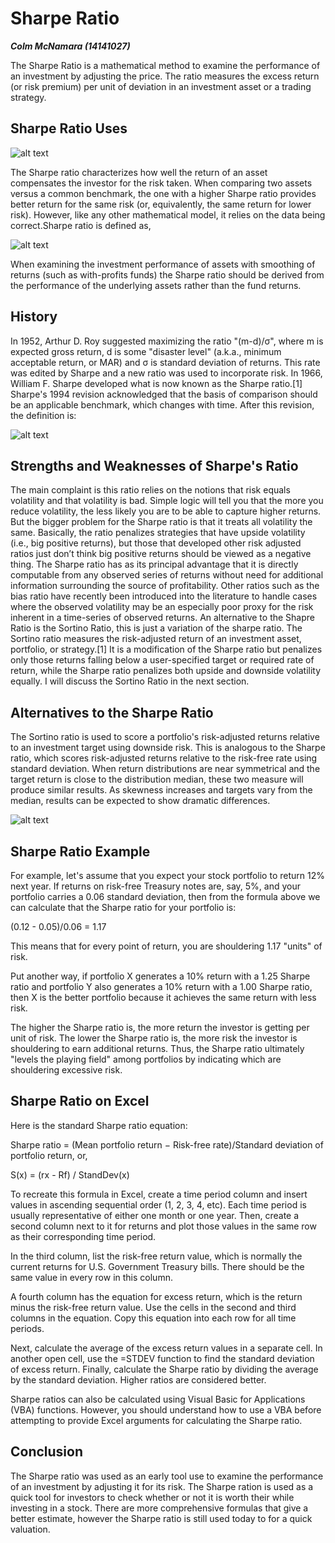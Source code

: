 Sharpe Ratio
=======================
***Colm McNamara (14141027)***

 The Sharpe Ratio is a mathematical method to examine the performance of an investment by adjusting the price. The ratio measures the excess return (or risk premium) per unit of deviation in an investment asset or a trading strategy.

## Sharpe Ratio Uses
![alt text](https://www.markettamer.com/blog/wp-content/uploads/2015/08/Graph-of-Sharpe-Ratio.png "Logo Title Text 1")

 The Sharpe ratio characterizes how well the return of an asset compensates the investor for the risk taken. When comparing two assets versus a common benchmark, the one with a higher Sharpe ratio provides better return for the same risk (or, equivalently, the same return for lower risk). However, like any other mathematical model, it relies on the data being correct.Sharpe ratio is defined as, 
  
![alt text](https://cdn.corporatefinanceinstitute.com/assets/sharpe-ratio.png "Logo Title Text 1")

When examining the investment performance of assets with smoothing of returns (such as with-profits funds) the Sharpe ratio should be derived from the performance of the underlying assets rather than the fund returns.

## History
 In 1952, Arthur D. Roy suggested maximizing the ratio "(m-d)/σ", where m is expected gross return, d is some "disaster level" (a.k.a., minimum acceptable return, or MAR) and σ is standard deviation of returns.
 This rate was edited by Sharpe and a new ratio was used to incorporate risk. In 1966, William F. Sharpe developed what is now known as the Sharpe ratio.[1] Sharpe's 1994 revision acknowledged that the basis of comparison should be an applicable benchmark, which changes with time. After this revision, the definition is:

![alt text](http://www.statpro.com/wp-content/uploads/2012/05/sharpe.png "Logo Title Text 1")


## Strengths and Weaknesses of Sharpe's Ratio
 The main complaint is this ratio relies on the notions that risk equals volatility and that volatility is bad. Simple logic will tell you that the more you reduce volatility, the less likely you are to be able to capture higher returns. But the bigger problem for the Sharpe ratio is that it treats all volatility the same. Basically, the ratio penalizes strategies that have upside volatility (i.e., big positive returns), but those that developed other risk adjusted ratios just don’t think big positive returns should be viewed as a negative thing. The Sharpe ratio has as its principal advantage that it is directly computable from any observed series of returns without need for additional information surrounding the source of profitability. Other ratios such as the bias ratio have recently been introduced into the literature to handle cases where the observed volatility may be an especially poor proxy for the risk inherent in a time-series of observed returns.
An alternative to the Shapre Ratio is the Sortino Ratio, this is just a variation of the sharpe ratio. The Sortino ratio measures the risk-adjusted return of an investment asset, portfolio, or strategy.[1] It is a modification of the Sharpe ratio but penalizes only those returns falling below a user-specified target or required rate of return, while the Sharpe ratio penalizes both upside and downside volatility equally. I will discuss the Sortino Ratio in the next section.

## Alternatives to the Sharpe Ratio
The Sortino ratio is used to score a portfolio's risk-adjusted returns relative to an investment target using downside risk. This is analogous to the Sharpe ratio, which scores risk-adjusted returns relative to the risk-free rate using standard deviation. When return distributions are near symmetrical and the target return is close to the distribution median, these two measure will produce similar results. As skewness increases and targets vary from the median, results can be expected to show dramatic differences.

![alt text](https://i.investopedia.com/inv/dictionary/terms/sortinoratio.gif "Logo Title Text 1")

## Sharpe Ratio Example
For example, let's assume that you expect your stock portfolio to return 12% next year. If returns on risk-free Treasury notes are, say, 5%, and your portfolio carries a 0.06 standard deviation, then from the formula above we can calculate that the Sharpe ratio for your portfolio is:

(0.12 - 0.05)/0.06 = 1.17

This means that for every point of return, you are shouldering 1.17 "units" of risk.

Put another way, if portfolio X generates a 10% return with a 1.25 Sharpe ratio and portfolio Y also generates a 10% return with a 1.00 Sharpe ratio, then X is the better portfolio because it achieves the same return with less risk.

The higher the Sharpe ratio is, the more return the investor is getting per unit of risk. The lower the Sharpe ratio is, the more risk the investor is shouldering to earn additional returns. Thus, the Sharpe ratio ultimately "levels the playing field" among portfolios by indicating which are shouldering excessive risk.

## Sharpe Ratio on Excel
Here is the standard Sharpe ratio equation:

Sharpe ratio = (Mean portfolio return − Risk-free rate)/Standard deviation of portfolio return, or,

S(x) = (rx - Rf) / StandDev(x)

To recreate this formula in Excel, create a time period column and insert values in ascending sequential order (1, 2, 3, 4, etc). Each time period is usually representative of either one month or one year. Then, create a second column next to it for returns and plot those values in the same row as their corresponding time period.

In the third column, list the risk-free return value, which is normally the current returns for U.S. Government Treasury bills. There should be the same value in every row in this column.

A fourth column has the equation for excess return, which is the return minus the risk-free return value. Use the cells in the second and third columns in the equation. Copy this equation into each row for all time periods.

Next, calculate the average of the excess return values in a separate cell. In another open cell, use the =STDEV function to find the standard deviation of excess return. Finally, calculate the Sharpe ratio by dividing the average by the standard deviation. Higher ratios are considered better.

Sharpe ratios can also be calculated using Visual Basic for Applications (VBA) functions. However, you should understand how to use a VBA before attempting to provide Excel arguments for calculating the Sharpe ratio. 


## Conclusion
The Sharpe ratio was used as an early tool use to examine the performance of an investment by adjusting it for its risk. The Sharpe ration is used as a quick tool for investors to check whether or not it is worth their while investing in a stock. There are more comprehensive formulas that give a better estimate, however the Sharpe ratio is still used today to for a quick valuation.

